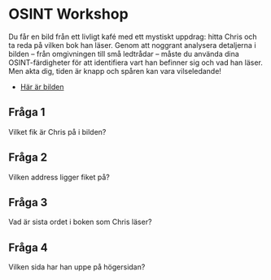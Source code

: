 # OSINT Workshop

Du får en bild från ett livligt kafé med ett mystiskt uppdrag: hitta Chris och ta reda på vilken bok han läser. Genom att noggrant analysera detaljerna i bilden – från omgivningen till små ledtrådar – måste du använda dina OSINT-färdigheter för att identifiera vart han befinner sig och vad han läser. Men akta dig, tiden är knapp och spåren kan vara vilseledande!

- [Här är bilden](/IMG_8371.jpg)

## Fråga 1

Vilket fik är Chris på i bilden?

## Fråga 2

Vilken address ligger fiket på?

## Fråga 3

Vad är sista ordet i boken som Chris läser?

## Fråga 4

Vilken sida har han uppe på högersidan?
